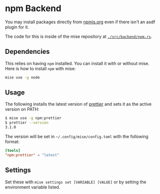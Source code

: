 # npm Backend

You may install packages directly from [npmjs.org](https://npmjs.org/) even if there
isn't an asdf plugin for it.

The code for this is inside of the mise repository at [`./src/backend/npm.rs`](https://github.com/jdx/mise/blob/main/src/backend/npm.rs).

## Dependencies

This relies on having `npm` installed. You can install it with or without mise.
Here is how to install `npm` with mise:

```sh
mise use -g node
```

## Usage

The following installs the latest version of [prettier](https://www.npmjs.com/package/prettier)
and sets it as the active version on PATH:

```sh
$ mise use -g npm:prettier
$ prettier --version
3.1.0
```

The version will be set in `~/.config/mise/config.toml` with the following format:

```toml
[tools]
"npm:prettier" = "latest"
```

## Settings

Set these with `mise settings set [VARIABLE] [VALUE]` or by setting the environment variable listed.

<script setup>
import Settings from '/components/settings.vue';
</script>
<Settings child="npm" :level="3" />
